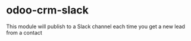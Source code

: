 # odoo-crm-slack
This module will publish to a Slack channel each time you get a new lead from a contact
